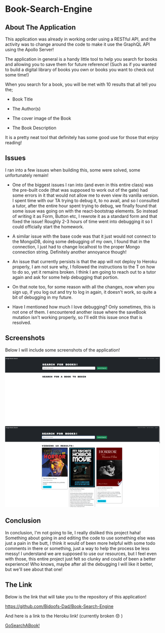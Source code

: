 # Book-Search-Engine

## About The Application

This application was already in working order using a RESTful API, and the activity was to change around the code to make it use the GraphQL API using the Apollo Server!

The application in general is a handy little tool to help you search for books and allowing you to save them for future reference! (Such as if you wanted to build a digital library of books you own or books you want to check out some time!)

When you search for a book, you will be met with 10 results that all tell you the;

* Book Title

* The Author(s)

* The cover image of the Book

* The Book Description

It is a pretty neat tool that definitely has some good use for those that enjoy reading!

## Issues

I ran into a few issues when building this, some were solved, some unfortunately remain!

* One of the biggest issues I ran into (and even in this entire class) was the pre-built code (that was supposed to work out of the gate) had some errors in it that would not allow me to even view its vanilla version. I spent time with our TA trying to debug it, to no avail, and so I consulted a tutor, after the entire hour spent trying to debug, we finally found that some issue was going on with the react-bootstrap elements. So instead of writing it as Form, Button etc, I rewrote it as a standard form and that fixed the issue! Roughly 2-3 hours of time went into debugging it so I could officially start the homework.

* A similar issue with the base code was that it just would not connect to the MongoDB, doing some debugging of my own, I found that in the connection, I just  had to change localhost to the proper Mongo connection string. Definitely another annoyance though!

* An issue that currently persists is that the app will not deploy to Heroku properly, I am not sure why, I followed the instructions to the T on how to do so, yet it remains broken. I think I am going to reach out to a tutor again and ask for some help debugging that portion.

* On that note too, for some reason with all the changes, now when you sign up, if you log out and try to log in again, it doesn't work, so quite a bit of debugging in my future.

* Have I mentioned how much I love debugging? Only sometimes, this is not one of them. I encountered another issue where the saveBook mutation isn't working properly, so I'll edit this issue once that is resolved.

## Screenshots

Below I will include some screenshots of the application!

![Book-Search-Engine](./Assets/Screenshot%201.png)
![Book-Search-Engine](./Assets/Screenshot%202.png)


## Conclusion

In conclusion, I'm not going to lie, I really disliked this project haha! Something about going in and editing the code to use something else was just a pain in the butt, I think it would of been more helpful with some todo comments in there or something, just a way to help the process be less messy! I understand we are supposed to use our resources, but I feel even with those, this entire project just felt so clunky and could of been a better experience! Who knows, maybe after all the debugging I will like it better, but we'll see about that one!

## The Link

Below is the link that will take you to the repository of this application!

https://github.com/Bidoofs-Dad/Book-Search-Engine

And here is a link to the Heroku link! (currently broken 😞 )

[GoSearchABook!](https://gosearchabook-f72cd92df0f6.herokuapp.com/)
